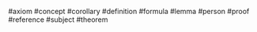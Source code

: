#axiom
#concept 
#corollary 
#definition 
#formula 
#lemma 
#person
#proof 
#reference 
#subject 
#theorem 